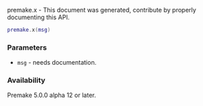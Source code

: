 premake.x - This document was generated, contribute by properly documenting this API.

```lua
premake.x(msg)
```

### Parameters ###

* `msg` - needs documentation.

### Availability ###

Premake 5.0.0 alpha 12 or later.

